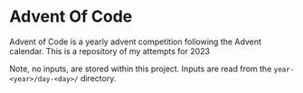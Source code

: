 # Advent Of Code

Advent of Code is a yearly advent competition following the Advent calendar. This is a repository of my attempts for 2023

Note, no inputs, are stored within this project. Inputs are read from the `year-<year>/day-<day>/` directory.
